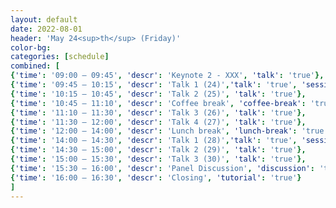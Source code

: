 ```yaml
---
layout: default
date: 2022-08-01
header: 'May 24<sup>th</sup> (Friday)'
color-bg: 
categories: [schedule]
combined: [
{'time': '09:00 – 09:45', 'descr': 'Keynote 2 - XXX', 'talk': 'true'},
{'time': '09:45 – 10:15', 'descr': 'Talk 1 (24)','talk': 'true', 'session': 'Session 10 (Title: tba, Chair: tba)'},
{'time': '10:15 – 10:45', 'descr': 'Talk 2 (25)', 'talk': 'true'},
{'time': '10:45 – 11:10', 'descr': 'Coffee break', 'coffee-break': 'true'},
{'time': '11:10 – 11:30', 'descr': 'Talk 3 (26)', 'talk': 'true'},
{'time': '11:30 – 12:00', 'descr': 'Talk 4 (27)', 'talk': 'true'},
{'time': '12:00 – 14:00', 'descr': 'Lunch break', 'lunch-break': 'true'},
{'time': '14:00 – 14:30', 'descr': 'Talk 1 (28)','talk': 'true', 'session': 'Session 11 (Title: tba, Chair: tba)'},
{'time': '14:30 – 15:00', 'descr': 'Talk 2 (29)', 'talk': 'true'},
{'time': '15:00 – 15:30', 'descr': 'Talk 3 (30)', 'talk': 'true'},
{'time': '15:30 – 16:00', 'descr': 'Panel Discussion', 'discussion': 'true'},
{'time': '16:00 – 16:30', 'descr': 'Closing', 'tutorial': 'true'}
]
---
```

